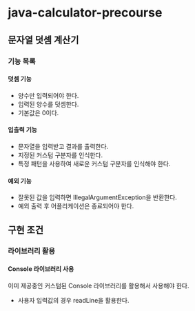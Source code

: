 # java-calculator-precourse

## 문자열 덧셈 계산기

### 기능 목록

#### 덧셈 기능

- 양수만 입력되어야 한다.
- 입력된 양수를 덧셈한다.
- 기본값은 0이다.

#### 입출력 기능

- 문자열을 입력받고 결과를 출력한다.
- 지정된 커스텀 구분자를 인식한다.
- 특정 패턴을 사용하여 새로운 커스텀 구분자를 인식해야 한다.

#### 예외 기능

- 잘못된 값을 입력하면 IllegalArgumentException을 반환한다.
- 예외 출력 후 어플리케이션은 종료되어야 한다.

## 구현 조건

### 라이브러리 활용

#### Console 라이브러리 사용

이미 제공중인 커스텀된 Console 라이브러리를 활용해서 사용해야 한다.

- 사용자 입력값의 경우 readLine을 활용한다.
